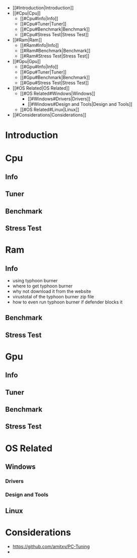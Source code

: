 - [[#Introduction|Introduction]]
- [[#Cpu|Cpu]]
	- [[#Cpu#Info|Info]]
	- [[#Cpu#Tuner|Tuner]]
	- [[#Cpu#Benchmark|Benchmark]]
	- [[#Cpu#Stress Test|Stress Test]]
- [[#Ram|Ram]]
	- [[#Ram#Info|Info]]
	- [[#Ram#Benchmark|Benchmark]]
	- [[#Ram#Stress Test|Stress Test]]
- [[#Gpu|Gpu]]
	- [[#Gpu#Info|Info]]
	- [[#Gpu#Tuner|Tuner]]
	- [[#Gpu#Benchmark|Benchmark]]
	- [[#Gpu#Stress Test|Stress Test]]
- [[#OS Related|OS Related]]
	- [[#OS Related#Windows|Windows]]
		- [[#Windows#Drivers|Drivers]]
		- [[#Windows#Design and Tools|Design and Tools]]
	- [[#OS Related#Linux|Linux]]
- [[#Considerations|Considerations]]

# Introduction

# Cpu
## Info
## Tuner

## Benchmark

## Stress Test
# Ram
## Info
- using typhoon burner
- where to get typhoon burner
- why not download it from the website
- virustotal of the typhoon burner zip file
- how to even run typhoon burner if defender blocks it
## Benchmark
## Stress Test

# Gpu
## Info

## Tuner

## Benchmark

## Stress Test

# OS Related
## Windows
### Drivers
### Design and Tools

## Linux

# Considerations
- https://github.com/amitxv/PC-Tuning 
-